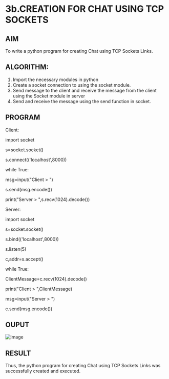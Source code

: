 # 3b.CREATION FOR CHAT USING TCP SOCKETS
## AIM
To write a python program for creating Chat using TCP Sockets Links.
## ALGORITHM:
1. Import the necessary modules in python
2. Create a socket connection to using the socket module.
3. Send message to the client and receive the message from the client using the Socket module in
 server
4. Send and receive the message using the send function in socket.
## PROGRAM

Client:

import socket

s=socket.socket()

s.connect(('localhost',8000))

while True:

 msg=input("Client > ")
 
 s.send(msg.encode())
 
 print("Server > ",s.recv(1024).decode())
 
Server:

import socket

s=socket.socket()

s.bind(('localhost',8000))

s.listen(5)

c,addr=s.accept()

while True:

 ClientMessage=c.recv(1024).decode()
 
 print("Client > ",ClientMessage)
 
 msg=input("Server > ")
 
 c.send(msg.encode())
 
## OUPUT

![image](https://github.com/Santhoshstudent/3b_CHAT_USING_TCP_SOCKETS/assets/145446853/8ee1556d-b030-49a7-b9f5-37a39abbfc7e)

## RESULT
Thus, the python program for creating Chat using TCP Sockets Links was successfully 
created and executed.
